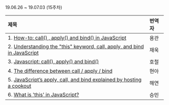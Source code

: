 19.06.26 ~ 19.07.03 (15주차)

|   제목   | 번역자  |
| :-------- | :------ |
| 1. [How-to: call() , apply() and bind() in JavaScript](https://www.codementor.io/niladrisekhardutta/how-to-call-apply-and-bind-in-javascript-8i1jca6jp)| 용관 |
| 2. [Understanding the "this" keyword, call, apply, and bind in JavaScript](https://tylermcginnis.com/this-keyword-call-apply-bind-javascript/)| 재욱 |
| 3. [Javascript: call(), apply() and bind()](https://medium.com/@omergoldberg/javascript-call-apply-and-bind-e5c27301f7bb)| 호철 |
| 4. [The difference between call / apply / bind](https://github.com/Lee-hyuna/33-js-concepts-kr/wiki/The-difference-between-call---apply---bind)| 현아 |
| 5. [JavaScript’s apply, call, and bind explained by hosting a cookout](https://dev.to/kbk0125/javascripts-apply-call-and-bind-explained-by-hosting-a-cookout-32jo)| 해연 |
| 6. [What is 'this' in JavaScript?](https://github.com/Lee-hyuna/33-js-concepts-kr/wiki/JavaScript%EC%97%90%EC%84%9C-'this'%EB%8A%94-%EB%AC%B4%EC%97%87%EC%9D%B8%EA%B0%80%3F)| 승민 |
